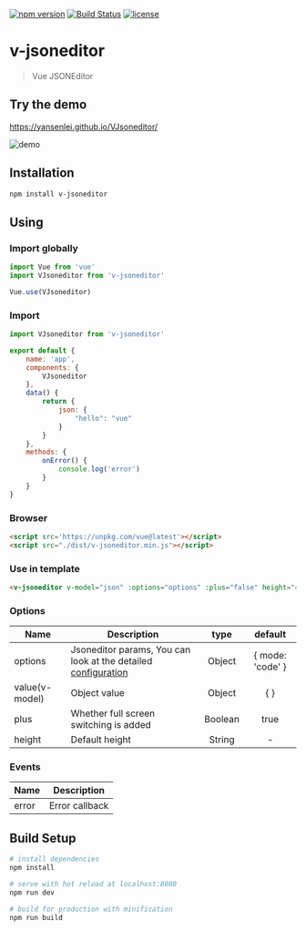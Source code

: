 [![npm version](https://badge.fury.io/js/v-jsoneditor.svg)](https://badge.fury.io/js/v-jsoneditor)
[![Build Status](https://api.travis-ci.org/yansenlei/VJsoneditor.svg?branch=master)](https://travis-ci.org/yansenlei/VJsoneditor) 
[![license](https://img.shields.io/npm/l/express.svg)](https://github.com/yansenlei/VJsoneditor/blob/master/LICENSE) 

# v-jsoneditor

> Vue JSONEditor

## Try the demo

https://yansenlei.github.io/VJsoneditor/

![demo](./v-jsoneditor.gif)

## Installation

```bash
npm install v-jsoneditor
```

## Using

### Import globally

```javascript
import Vue from 'vue'
import VJsoneditor from 'v-jsoneditor'

Vue.use(VJsoneditor)
```

### Import

```javascript
import VJsoneditor from 'v-jsoneditor'

export default {
    name: 'app',
    components: {
        VJsoneditor
    },
    data() {
        return {
            json: {
                "hello": "vue"
            }
        }
    },
    methods: {
        onError() {
            console.log('error')
        }
    }
}
```

### Browser
```html
<script src='https://unpkg.com/vue@latest'></script>
<script src="./dist/v-jsoneditor.min.js"></script>
```

### Use in template

```html
<v-jsoneditor v-model="json" :options="options" :plus="false" height="400px" @error="onError">
```

### Options
| Name           | Description                                                                                                                                                   | type    | default          |
| -------------- | ------------------------------------------------------------------------------------------------------------------------------------------------------------- | :-----: | :--------------: |
| options        | Jsoneditor params, You can look at the detailed  [configuration](https://github.com/josdejong/jsoneditor/blob/master/docs/api.md#configuration-options?blank) | Object  | { mode: 'code' } |
| value(v-model) | Object value                                                                                                                                                  | Object  | { }              |
| plus           | Whether full screen switching is added                                                                                                                        | Boolean | true             |
| height         | Default height                                                                                                                                                | String  | -                |

### Events
| Name  | Description    |
| ----- | -------------- |
| error | Error callback |



## Build Setup

``` bash
# install dependencies
npm install

# serve with hot reload at localhost:8080
npm run dev

# build for production with minification
npm run build
```

